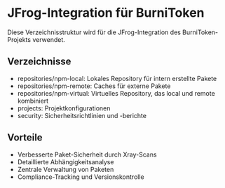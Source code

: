 # JFrog-Integration für BurniToken

Diese Verzeichnisstruktur wird für die JFrog-Integration des BurniToken-Projekts verwendet.

## Verzeichnisse
- repositories/npm-local: Lokales Repository für intern erstellte Pakete
- repositories/npm-remote: Caches für externe Pakete
- repositories/npm-virtual: Virtuelles Repository, das local und remote kombiniert
- projects: Projektkonfigurationen
- security: Sicherheitsrichtlinien und -berichte

## Vorteile
- Verbesserte Paket-Sicherheit durch Xray-Scans
- Detaillierte Abhängigkeitsanalyse
- Zentrale Verwaltung von Paketen
- Compliance-Tracking und Versionskontrolle
